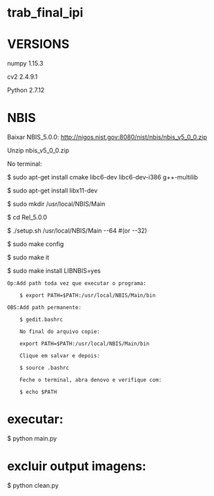 # trab_final_ipi

# VERSIONS
numpy 1.15.3

cv2 2.4.9.1

Python 2.7.12

# NBIS

Baixar NBIS_5.0.0: http://nigos.nist.gov:8080/nist/nbis/nbis_v5_0_0.zip

Unzip nbis_v5_0_0.zip

No terminal:

$ sudo apt-get install cmake libc6-dev libc6-dev-i386 g++-multilib

$ sudo apt-get install libx11-dev

$ sudo mkdir /usr/local/NBIS/Main

$ cd Rel_5.0.0

$ ./setup.sh /usr/local/NBIS/Main --64 #(or --32)

$ sudo make config

$ sudo make it

$ sudo make install LIBNBIS=yes

	Op:Add path toda vez que executar o programa:
	
		$ export PATH=$PATH:/usr/local/NBIS/Main/bin
	
	OBS:Add path permanente:
	
		$ gedit.bashrc
		
		No final do arquivo copie:
		
		export PATH=$PATH:/usr/local/NBIS/Main/bin
		
		Clique em salvar e depois:
		
		$ source .bashrc
		
		Feche o terminal, abra denovo e verifique com:
		
		$ echo $PATH

# executar:
$ python main.py

# excluir output imagens:
$ python clean.py
 
